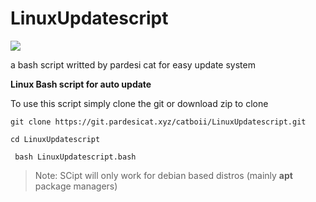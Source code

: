 # LinuxUpdatescript


![](https://cloud.pardesicat.xyz/s/86yCXsCLq8CFcjP/download/ssgit.png)


a bash script writted by pardesi cat for easy update system


**Linux Bash script for auto update**

To use this script  simply clone the git or download zip to clone 



`git clone https://git.pardesicat.xyz/catboii/LinuxUpdatescript.git`


`cd LinuxUpdatescript`


` bash LinuxUpdatescript.bash`


> Note: SCipt will only work for debian based distros (mainly **apt** package managers)
